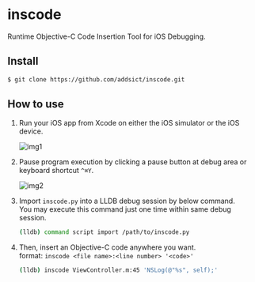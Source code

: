inscode
==========
Runtime Objective-C Code Insertion Tool for iOS Debugging.

Install
-------------
```sh
$ git clone https://github.com/addsict/inscode.git
```

How to use
------------
1. Run your iOS app from Xcode on either the iOS simulator or the iOS device.

    ![img1](https://raw.github.com/addsict/inscode/master/img/img1.png)

1. Pause program execution by clicking a pause button at debug area or keyboard shortcut `^⌘Y`.

    ![img2](https://raw.github.com/addsict/inscode/master/img/img2.png)

1. Import `inscode.py` into a LLDB debug session by below command.  
    You may execute this command just one time within same debug session.

    ```sh
    (lldb) command script import /path/to/inscode.py
    ```
1. Then, insert an Objective-C code anywhere you want.  
    format: `inscode <file name>:<line number> '<code>'`

    ```sh
    (lldb) inscode ViewController.m:45 'NSLog(@"%s", self);'
    ```
